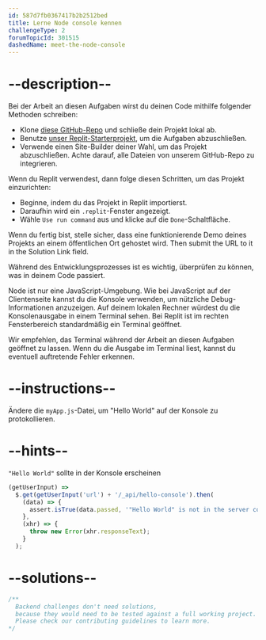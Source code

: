 ```yaml
---
id: 587d7fb0367417b2b2512bed
title: Lerne Node console kennen
challengeType: 2
forumTopicId: 301515
dashedName: meet-the-node-console
---
```


# --description--

Bei der Arbeit an diesen Aufgaben wirst du deinen Code mithilfe folgender Methoden schreiben:

- Klone <a href="https://github.com/topcoder-platform/boilerplate-express/" target="_blank" rel="noopener noreferrer nofollow">diese GitHub-Repo</a> und schließe dein Projekt lokal ab.
- Benutze <a href="https://replit.com/github/topcoder-platform/boilerplate-express" target="_blank" rel="noopener noreferrer nofollow">unser Replit-Starterprojekt</a>, um die Aufgaben abzuschließen.
- Verwende einen Site-Builder deiner Wahl, um das Projekt abzuschließen. Achte darauf, alle Dateien von unserem GitHub-Repo zu integrieren.

Wenn du Replit verwendest, dann folge diesen Schritten, um das Projekt einzurichten:

-   Beginne, indem du das Projekt in Replit importierst.
-   Daraufhin wird ein `.replit`-Fenster angezeigt.
-   Wähle `Use run command` aus und klicke auf die `Done`-Schaltfläche.

Wenn du fertig bist, stelle sicher, dass eine funktionierende Demo deines Projekts an einem öffentlichen Ort gehostet wird. Then submit the URL to it in the Solution Link field.

Während des Entwicklungsprozesses ist es wichtig, überprüfen zu können, was in deinem Code passiert.

Node ist nur eine JavaScript-Umgebung. Wie bei JavaScript auf der Clientenseite kannst du die Konsole verwenden, um nützliche Debug-Informationen anzuzeigen. Auf deinem lokalen Rechner würdest du die Konsolenausgabe in einem Terminal sehen. Bei Replit ist im rechten Fensterbereich standardmäßig ein Terminal geöffnet.

Wir empfehlen, das Terminal während der Arbeit an diesen Aufgaben geöffnet zu lassen. Wenn du die Ausgabe im Terminal liest, kannst du eventuell auftretende Fehler erkennen.

# --instructions--

Ändere die `myApp.js`-Datei, um "Hello World" auf der Konsole zu protokollieren.

# --hints--

`"Hello World"` sollte in der Konsole erscheinen

```js
(getUserInput) =>
  $.get(getUserInput('url') + '/_api/hello-console').then(
    (data) => {
      assert.isTrue(data.passed, '"Hello World" is not in the server console');
    },
    (xhr) => {
      throw new Error(xhr.responseText);
    }
  );
```

# --solutions--

```js
/**
  Backend challenges don't need solutions, 
  because they would need to be tested against a full working project. 
  Please check our contributing guidelines to learn more.
*/
```
